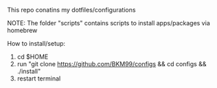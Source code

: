This repo conatins my dotfiles/configurations 

NOTE: The folder "scripts" contains scripts to install apps/packages via homebrew

How to install/setup:
1. cd $HOME 
2. run "git clone https://github.com/BKM99/configs && cd configs && ./install"
3. restart terminal

